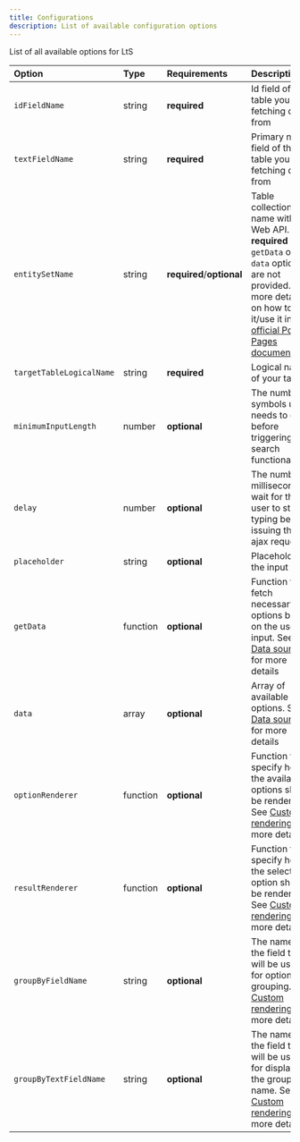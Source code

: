 ```yaml
---
title: Configurations
description: List of available configuration options
---
```


List of all available options for LtS

| <div style="width:170px">Option</div> | Type | Requirements | Description |
| :----------- | :---- | :------- | :----------- |
| `idFieldName` | string | **required** | Id field of the table you are fetching data from |
| `textFieldName` | string | **required** |  Primary name field of the table you are fetching data from |
| `entitySetName` | string | **required**/**optional** | Table collection name within Web API. Only **required** if `getData` or `data` options are not provided. See more details on how to find it/use it in [official Power Pages documentation](https://learn.microsoft.com/en-us/power-pages/configure/web-api-overview#using-entitysetname) |
| `targetTableLogicalName` | string | **required** | Logical name of your table |
| `minimumInputLength` | number | **optional** | The number of symbols users needs to enter before triggering search functionality |
| `delay` | number | **optional** | The number of milliseconds to wait for the user to stop typing before issuing the ajax request  |
| `placeholder` | string | **optional** | Placeholder of the input |
| `getData` | function | **optional** | Function to fetch necessary options based on the user input. See [Data sources](/power-pages-lookup-to-select/recipes/advance-filtering/) for more details |
| `data` | array | **optional** | Array of available options. See [Data sources](/power-pages-lookup-to-select/recipes/data-sources/) for more details |
| `optionRenderer` | function | **optional** | Function to specify how the available options should be rendered. See [Custom rendering](/power-pages-lookup-to-select/recipes/custom-rendering/) for more details |
| `resultRenderer` | function | **optional** | Function to specify how the selected option should be rendered. See [Custom rendering](/power-pages-lookup-to-select/recipes/custom-rendering/) for more details |
| `groupByFieldName` | string | **optional** | The name of the field that will be used for options grouping. See [Custom rendering](/power-pages-lookup-to-select/recipes/custom-rendering/) for more details |
| `groupByTextFieldName` | string | **optional** | The name of the field that will be used for displaying the group name. See [Custom rendering](/power-pages-lookup-to-select/recipes/custom-rendering/) for more details |